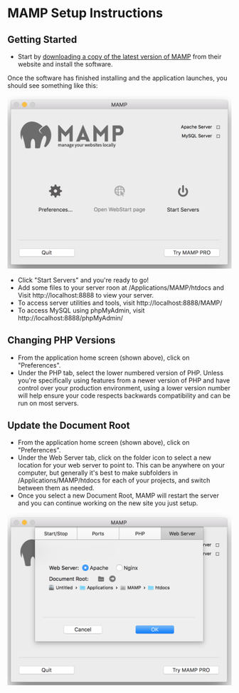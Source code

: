 # MAMP Setup Instructions

## Getting Started

- Start by [downloading a copy of the latest version of MAMP](https://www.mamp.info/en/downloads/) from their website and install the software.

Once the software has finished installing and the application launches, you should see something like this:

![MAMP Startup Screen](mamp-startup.png)

- Click "Start Servers" and you're ready to go!
- Add some files to your server roon at /Applications/MAMP/htdocs and Visit http://localhost:8888 to view your server.
- To access server utilities and tools, visit http://localhost:8888/MAMP/ 
- To access MySQL using phpMyAdmin, visit http://localhost:8888/phpMyAdmin/

## Changing PHP Versions

- From the application home screen (shown above), click on "Preferences".
- Under the PHP tab, select the lower numbered version of PHP. Unless you're specifically using features from a newer version of PHP and have control over your production environment, using a lower version number will help ensure your code respects backwards compatibility and can be run on most servers. 

## Update the Document Root

- From the application home screen (shown above), click on "Preferences".
- Under the Web Server tab, click on the folder icon to select a new location for your web server to point to. This can be anywhere on your computer, but generally it's best to make subfolders in /Applications/MAMP/htdocs for each of your projects, and switch between them as needed.
- Once you select a new Document Root, MAMP will restart the server and you can continue working on the new site you just setup. 

![MAMP Document Root](mamp-document-root.png)

